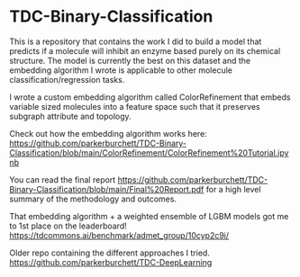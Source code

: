 # TDC-Binary-Classification

This is a repository that contains the work I did to build a model that predicts if a molecule will inhibit an enzyme based purely on its chemical structure.  The model is currently the best on this dataset and the embedding algorithm I wrote is applicable to other molecule classification/regression tasks. 

I wrote a custom embedding algorithm called ColorRefinement that embeds variable sized molecules into a feature space such that it preserves subgraph attribute and topology.

Check out how the embedding algorithm works here:  https://github.com/parkerburchett/TDC-Binary-Classification/blob/main/ColorRefinement/ColorRefinement%20Tutorial.ipynb 

You can read the final report https://github.com/parkerburchett/TDC-Binary-Classification/blob/main/Final%20Report.pdf for a high level summary of the methodology and outcomes.    

That embedding algorithm + a weighted ensemble of LGBM models got me to 1st place on the leaderboard! https://tdcommons.ai/benchmark/admet_group/10cyp2c9i/  

Older repo containing the different approaches I tried.  https://github.com/parkerburchett/TDC-DeepLearning 
